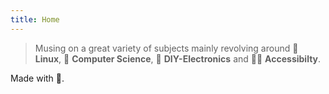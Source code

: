 ```yaml
---
title: Home
---
```


> Musing on a great variety of subjects mainly revolving around 🐧 **Linux**,
 🧮 **Computer Science**,  🔋 **DIY-Electronics** and 🧑‍🦼 **Accessibilty**.

Made with 🖤.

